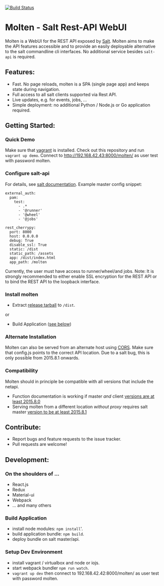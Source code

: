 [![Build Status](https://travis-ci.org/martinhoefling/molten.svg)](https://travis-ci.org/martinhoefling/molten)

# Molten - Salt Rest-API WebUI

Molten is a WebUI for the REST API exposed by [Salt](http://saltstack.com/).
Molten aims to make the API features accessible and to provide an easily deployable alternative to the salt commandline cli interfaces.
No additional service besides `salt-api` is required.

## Features:
* Fast. No page reloads, molten is a SPA (single page app) and keeps state during navigation.
* Full access to all salt clients supported via Rest API. 
* Live updates, e.g. for events, jobs, ...
* Simple deployment: no additional Python / Node.js or Go application required.

## Getting Started:

### Quick Demo

Make sure that [vagrant](https://www.vagrantup.com/) is installed. 
Check out this repository and run `vagrant up demo`. Connect to http://192.168.42.43:8000/molten/ as user test with password molten.

### Configure salt-api
For details, see [salt documentation](https://docs.saltstack.com/en/latest/ref/netapi/all/index.html#all-netapi-modules). Example master config snippet:
```
external_auth:
  pam:
    test:
      - .*
      - '@runner'
      - '@wheel'
      - '@jobs'

rest_cherrypy:
  port: 8000
  host: 0.0.0.0
  debug: True
  disable_ssl: True
  static: /dist
  static_path: /assets
  app: /dist/index.html
  app_path: /molten
```  
Currently, the user must have access to runner/wheel/and jobs. 
Note: It is strongly recommended to either enable SSL encryption for the REST API or to bind the REST API to the loopback interface.

### Install molten
- Extract [release tarball](https://github.com/martinhoefling/molten/releases/download/v0.1.0/molten-0.1.0.tar.gz) to `/dist`.

or

- Build Application ([see below](#build))

### Alternate Installation

Molten can also be served from an alternate host using [CORS](vagrant/example/salt-states/demo.sls). Make sure that config.js points to the correct API location. 
Due to a salt bug, this is only possible from 2015.8.1 onwards.

### Compatibility

Molten should in principle be compatible with all versions that include the netapi. 
- Function documentation is working if master *and* client [versions are at least 2015.8.0](https://github.com/saltstack/salt/pull/25020)
- Serving molten from a different location *without proxy* requires salt master [version to be at least 2015.8.1](https://github.com/saltstack/salt/pull/27826) 

## Contribute:

- Report bugs and feature requests to the issue tracker.
- Pull requests are welcome!

## Development:

### On the shoulders of ...
- React.js
- Redux
- Material-ui
- Webpack
- ... and many others

### <a name="build"></a>Build Application
* install node modules: `npm install`'.
* build application bundle: `npm build`.
* deploy bundle on salt master/api.

### Setup Dev Environment
* install vagrant / virtualbox and node or iojs.
* start webpack bundler `npm run watch`.
* `vagrant up dev` then connect to 192.168.42.42:8000/molten/ as user test with password molten.

